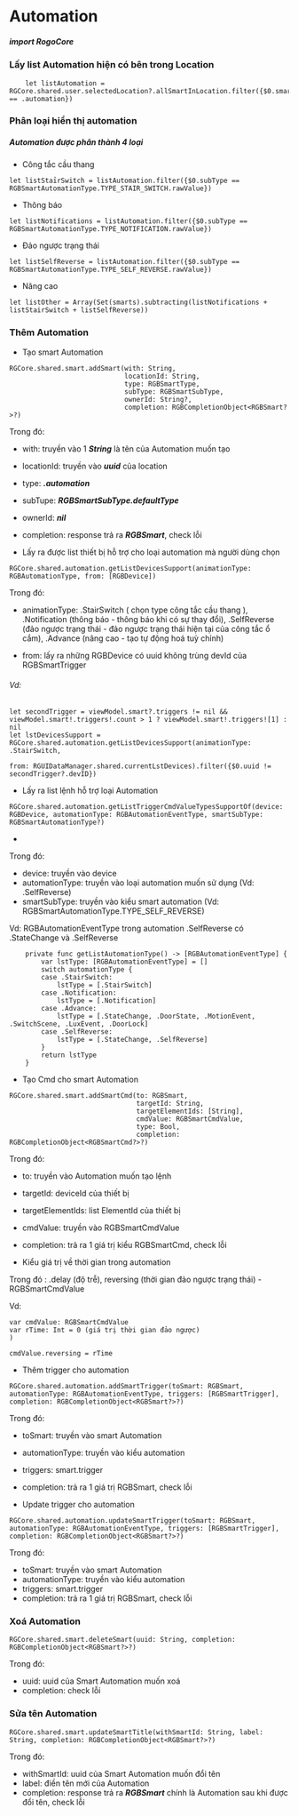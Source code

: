 
# Automation

##### import RogoCore

### Lấy list Automation hiện có bên trong Location
```
    let listAutomation = RGCore.shared.user.selectedLocation?.allSmartInLocation.filter({$0.smartType == .automation})
```
### Phân loại hiển thị automation

##### Automation được phân thành 4 loại

- Công tắc cầu thang
```
let listStaỉrSwitch = listAutomation.filter({$0.subType == RGBSmartAutomationType.TYPE_STAIR_SWITCH.rawValue})
```
- Thông báo
```
let listNotifications = listAutomation.filter({$0.subType == RGBSmartAutomationType.TYPE_NOTIFICATION.rawValue})
```
- Đảo ngược trạng thái
```
let listSelfReverse = listAutomation.filter({$0.subType == RGBSmartAutomationType.TYPE_SELF_REVERSE.rawValue})
```
- Nâng cao
```
let listOther = Array(Set(smarts).subtracting(listNotifications + listStairSwitch + listSelfReverse))
```

### Thêm Automation

- Tạo smart Automation

```
RGCore.shared.smart.addSmart(with: String, 
                             locationId: String,
                             type: RGBSmartType,
                             subType: RGBSmartSubType,
                             ownerId: String?,
                             completion: RGBCompletionObject<RGBSmart?>?)
```
Trong đó:
- with: truyền vào 1 ***String*** là tên của Automation muốn tạo
- locationId: truyền vào ***uuid*** của location
- type: ***.automation***
- subTupe: ***RGBSmartSubType.defaultType***
- ownerId: ***nil***
- completion: response trả ra ***RGBSmart***, check lỗi

- Lấy ra được list thiết bị hỗ trợ cho loại automation mà người dùng chọn

```
RGCore.shared.automation.getListDevicesSupport(animationType: RGBAutomationType, from: [RGBDevice])
```
Trong đó:
- animationType: .StairSwitch ( chọn type công tắc cầu thang ), .Notification (thông báo - thông báo khi có sự thay đổi), .SelfReverse (đảo ngược trạng thái - đảo ngược trạng thái hiện tại của công tắc ổ cắm), .Advance (nâng cao - tạo tự động hoá tuỳ chỉnh)

- from: lấy ra những RGBDevice có uuid không trùng devId của RGBSmartTrigger

###### Vd:
```
let secondTrigger = viewModel.smart?.triggers != nil && viewModel.smart!.triggers!.count > 1 ? viewModel.smart!.triggers![1] : nil
let lstDevicesSupport = RGCore.shared.automation.getListDevicesSupport(animationType: .StairSwitch,
                                                                               from: RGUIDataManager.shared.currentLstDevices).filter({$0.uuid != secondTrigger?.devID})

```

- Lấy ra list lệnh hỗ trợ loại Automation
```
RGCore.shared.automation.getListTriggerCmdValueTypesSupportOf(device: RGBDevice, automationType: RGBAutomationEventType, smartSubType: RGBSmartAutomationType?)

```
-
Trong đó:
- device: truyền vào device
- automationType: truyền vào loại automation muốn sử dụng (Vd: .SelfReverse)
- smartSubType: truyền vào kiểu smart automation (Vd: RGBSmartAutomationType.TYPE_SELF_REVERSE)

Vd: RGBAutomationEventType trong automation .SelfReverse có .StateChange và .SelfReverse
```
    private func getListAutomationType() -> [RGBAutomationEventType] {
        var lstType: [RGBAutomationEventType] = []
        switch automationType {
        case .StairSwitch:
            lstType = [.StairSwitch]
        case .Notification:
            lstType = [.Notification]
        case .Advance:
            lstType = [.StateChange, .DoorState, .MotionEvent, .SwitchScene, .LuxEvent, .DoorLock]
        case .SelfReverse:
            lstType = [.StateChange, .SelfReverse]
        }
        return lstType
    }
```
- Tạo Cmd cho smart Automation
```
RGCore.shared.smart.addSmartCmd(to: RGBSmart,
                                targetId: String,
                                targetElementIds: [String],
                                cmdValue: RGBSmartCmdValue,
                                type: Bool,
                                completion: RGBCompletionObject<RGBSmartCmd?>?)
```
Trong đó:
- to: truyền vào Automation muốn tạo lệnh
- targetId: deviceId của thiết bị
- targetElementIds: list ElementId của thiết bị
- cmdValue: truyền vào RGBSmartCmdValue
- completion: trả ra 1 giá trị kiểu RGBSmartCmd, check lỗi

- Kiểu giá trị về thời gian trong automation

Trong đó : .delay (độ trễ), reversing (thời gian đảo ngược trạng thái) - RGBSmartCmdValue 

Vd:
```
var cmdValue: RGBSmartCmdValue
var rTime: Int = 0 (giá trị thời gian đảo ngược)
)

cmdValue.reversing = rTime
```

- Thêm trigger cho automation
```
RGCore.shared.automation.addSmartTrigger(toSmart: RGBSmart, automationType: RGBAutomationEventType, triggers: [RGBSmartTrigger], completion: RGBCompletionObject<RGBSmart?>?)
```
Trong đó:
- toSmart: truyền vào smart Automation
- automationType: truyền vào kiểu automation
- triggers: smart.trigger
- completion: trả ra 1 giá trị RGBSmart, check lỗi


- Update trigger cho automation

```
RGCore.shared.automation.updateSmartTrigger(toSmart: RGBSmart, automationType: RGBAutomationEventType, triggers: [RGBSmartTrigger], completion: RGBCompletionObject<RGBSmart?>?)
```

Trong đó:
- toSmart: truyền vào smart Automation
- automationType: truyền vào kiểu automation
- triggers: smart.trigger
- completion: trả ra 1 giá trị RGBSmart, check lỗi

### Xoá Automation
```
RGCore.shared.smart.deleteSmart(uuid: String, completion: RGBCompletionObject<RGBSmart?>?)
```
Trong đó: 
- uuid: uuid của Smart Automation muốn xoá
- completion: check lỗi

### Sửa tên Automation
```
RGCore.shared.smart.updateSmartTitle(withSmartId: String, label: String, completion: RGBCompletionObject<RGBSmart?>?)
```
Trong đó:
- withSmartId: uuid của Smart Automation muốn đổi tên
- label: điền tên mới của Automation
- completion: response trả ra ***RGBSmart*** chính là Automation sau khi được đổi tên, check lỗi
### 
